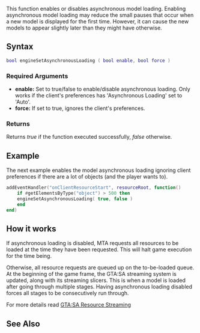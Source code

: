 This function enables or disables asynchronous model loading. Enabling asynchronous model loading may reduce the small pauses that occur when a new model is displayed for the first time. However, it can cause the new models to appear slightly later than they might have otherwise.

Syntax
------

``` lua
bool engineSetAsynchronousLoading ( bool enable, bool force ) 
```

### Required Arguments

-   **enable:** Set to true/false to enable/disable asynchronous loading. Only works if the client's preferences has 'Asynchronous Loading' set to 'Auto'.
-   **force:** If set to true, ignores the client's preferences.

### Returns

Returns *true* if the function executed successfully, *false* otherwise.

Example
-------

The next example enables the model asynchronous loading ignoring client preferences if there are a lot of objects (and the player wants to).

``` lua
addEventHandler("onClientResourceStart", resourceRoot, function()
    if #getElementsByType("object") > 500 then
    engineSetAsynchronousLoading( true, false )
    end
end)
```

How it works
------------

If asynchronous loading is disabled, MTA requests all resources to be loaded at the time they have been requested. This will halt game execution for the time being.

Otherwise, all resource requests are queued up on the to-be-loaded queue. At the beginning of the game frame, the GTA:SA streaming system is updated, along with its streaming slicers. This is when a model is loaded after going through multiple stages. Having asynchronous loading disabled forces all stages to be consecutively run through.

For more details read [GTA:SA Resource Streaming](/docs/gta-sa_resource_streaming.md "wikilink")

See Also
--------
